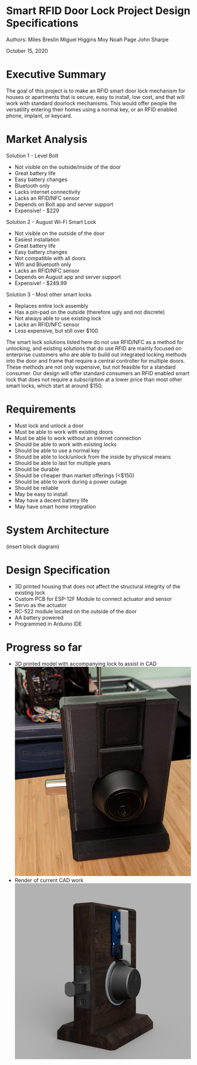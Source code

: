 # Smart RFID Door Lock Project Design Specifications

Authors:
Miles Breslin
Miguel Higgins Moy
Noah Page
John Sharpe

October 15, 2020

# Executive Summary

The goal of this project is to make an RFID smart door lock mechanism for houses or apartments that is secure, easy to install, low cost, and that will work with standard doorlock mechanisms. This would offer people the versatility entering their homes using a normal key, or an RFID enabled phone, implant, or keycard.

# Market Analysis

Solution 1 - Level Bolt
* Not visible on the outside/inside of the door
* Great battery life
* Easy battery changes
* Bluetooth only
* Lacks internet connectivity
* Lacks an RFID/NFC sensor
* Depends on Bolt app and server support
* Expensive! - $229

Solution 2 - August Wi-Fi Smart Lock
* Not visible on the outside of the door
* Easiest installation
* Great battery life
* Easy battery changes
* Not compatible with all doors
* Wifi and Bluetooth only
* Lacks an RFID/NFC sensor
* Depends on August app and server support
* Expensive! - $249.99

Solution 3 - Most other smart locks
* Replaces entire lock assembly
* Has a pin-pad on the outside (therefore ugly and not discrete)
* Not always able to use existing lock
* Lacks an RFID/NFC sensor
* Less expensive, but still over $100

The smart lock solutions listed here do not use RFID/NFC as a method for unlocking, and existing solutions that do use RFID are mainly focused on enterprise customers who are able to build out integrated locking methods into the door and frame that require a central controller for multiple doors. These methods are not only expensive, but not feasible for a standard consumer. Our design will offer standard consumers an RFID enabled smart lock that does not require a subscription at a lower price than most other smart locks, which start at around $150.

# Requirements

* Must lock and unlock a door
* Must be able to work with existing doors
* Must be able to work without an internet connection
* Should be able to work with existing locks
* Should be able to use a normal key
* Should be able to lock/unlock from the inside by physical means
* Should be able to last for multiple years
* Should be durable
* Should be cheaper than market offerings (<$150)
* Should be able to work during a power outage
* Should be reliable
* May be easy to install
* May have a decent battery life
* May have smart home integration

# System Architecture

(insert block diagram)

# Design Specification
* 3D printed housing that does not affect the structural integrity of the existing lock
* Custom PCB for ESP-12F Module to connect actuator and sensor
* Servo as the actuator
* RC-522 module located on the outside of the door
* AA battery powered
* Programmed in Arduino IDE

# Progress so far

* 3D printed model with accompanying lock to assist in CAD
![](./imgs/Lockmodel.jpg)
* Render of current CAD work
![](./imgs/DeadboltAssembly.png)
